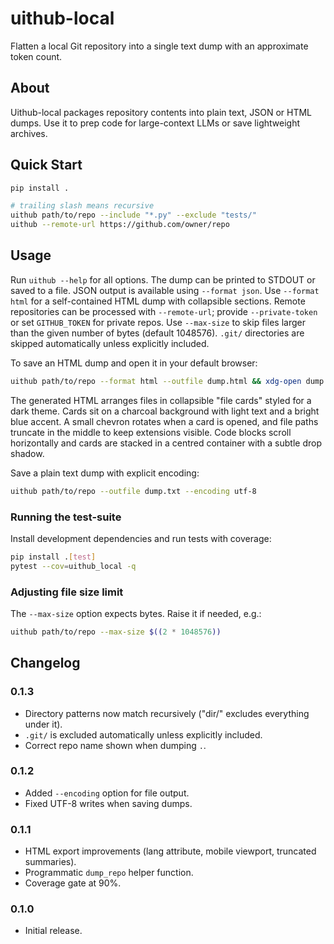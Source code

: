 # uithub-local

Flatten a local Git repository into a single text dump with an approximate token count.

## About
Uithub-local packages repository contents into plain text, JSON or HTML dumps. Use it to prep code for large-context LLMs or save lightweight archives.

## Quick Start

```bash
pip install .

# trailing slash means recursive
uithub path/to/repo --include "*.py" --exclude "tests/"
uithub --remote-url https://github.com/owner/repo
```

## Usage

Run `uithub --help` for all options. The dump can be printed to STDOUT or saved to a file. JSON output is available using `--format json`. Use `--format html` for a self-contained HTML dump with collapsible sections. Remote repositories can be processed with `--remote-url`; provide `--private-token` or set `GITHUB_TOKEN` for private repos. Use `--max-size` to skip files larger than the given number of bytes (default 1048576).
`.git/` directories are skipped automatically unless explicitly included.

To save an HTML dump and open it in your default browser:

```bash
uithub path/to/repo --format html --outfile dump.html && xdg-open dump.html
```

The generated HTML arranges files in collapsible "file cards" styled for a dark
theme. Cards sit on a charcoal background with light text and a bright blue
accent. A small chevron rotates when a card is opened, and file paths truncate
in the middle to keep extensions visible. Code blocks scroll horizontally and
cards are stacked in a centred container with a subtle drop shadow.

Save a plain text dump with explicit encoding:

```bash
uithub path/to/repo --outfile dump.txt --encoding utf-8
```

### Running the test-suite

Install development dependencies and run tests with coverage:

```bash
pip install .[test]
pytest --cov=uithub_local -q
```

### Adjusting file size limit

The `--max-size` option expects bytes. Raise it if needed, e.g.:

```bash
uithub path/to/repo --max-size $((2 * 1048576))
```

## Changelog

### 0.1.3
- Directory patterns now match recursively ("dir/" excludes everything under it).
- `.git/` is excluded automatically unless explicitly included.
- Correct repo name shown when dumping `.`.
### 0.1.2
- Added ``--encoding`` option for file output.
- Fixed UTF-8 writes when saving dumps.

### 0.1.1
- HTML export improvements (lang attribute, mobile viewport, truncated summaries).
- Programmatic `dump_repo` helper function.
- Coverage gate at 90%.

### 0.1.0
- Initial release.
